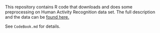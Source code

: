 This repository contains R code that downloads and does some preprocessing on Human Activity Recognition data set. The full description and the data can be [found here.](http://archive.ics.uci.edu/ml/datasets/Human+Activity+Recognition+Using+Smartphones)

See `CodeBook.md` for details.
